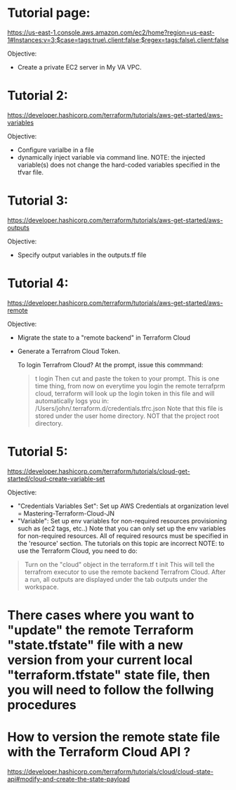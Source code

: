 # Tutorial page:

https://us-east-1.console.aws.amazon.com/ec2/home?region=us-east-1#Instances:v=3;$case=tags:true\,client:false;$regex=tags:false\,client:false

Objective:
- Create a private EC2 server in My VA VPC.

# Tutorial 2:
https://developer.hashicorp.com/terraform/tutorials/aws-get-started/aws-variables

Objective:
- Configure varialbe in a file
- dynamically inject variable via command line.
  NOTE:  the injected variable(s) does not change the hard-coded variables specified in the tfvar file.

# Tutorial 3:
https://developer.hashicorp.com/terraform/tutorials/aws-get-started/aws-outputs

Objective:
- Specify output variables in the outputs.tf file

# Tutorial 4:
https://developer.hashicorp.com/terraform/tutorials/aws-get-started/aws-remote

Objective:
- Migrate the state to a "remote backend" in Terraform Cloud
- Generate a Terrafrom Cloud Token.


  To login Terrafrom Cloud?
  At the prompt, issue this commmand:
  > t login
  Then cut and paste the token to your prompt.
  This is one time thing, from now on everytime you login the remote terrafprm cloud, terraform will look up the login token in this file and will automatically logs you in:
   /Users/john/.terraform.d/credentials.tfrc.json
   Note that this file is stored under the user home directory. NOT that the project root directory.


# Tutorial 5:
https://developer.hashicorp.com/terraform/tutorials/cloud-get-started/cloud-create-variable-set

Objective:
- "Credentials Variables Set": Set up AWS Credentials at organization level = Mastering-Terraform-Cloud-JN
- "Variable": Set up env variables for non-required resources provisioning such as (ec2 tags, etc..)
  Note that you can only set up the env variables for non-required resources.  All of required resourcs must be specified in the 'resource' section.  The tutorials on this topic are incorrect 
NOTE: to use the Terraform Cloud, you need to do:
> Turn on the "cloud" object in the terraform.tf
> t init
This will tell the terrafrom executor to use the remote backend Terrafrom Cloud.
After a run, all outputs are displayed under the tab outputs under the workspace.

# There cases where you want to "update" the remote Terraform "state.tfstate" file with a new version from your current local "terraform.tfstate" state file, then you will need to follow the follwing procedures
# How to version the remote state file with the Terraform Cloud API ?
https://developer.hashicorp.com/terraform/tutorials/cloud/cloud-state-api#modify-and-create-the-state-payload













 
